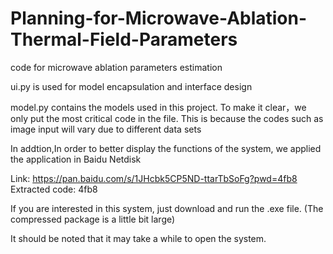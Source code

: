 # Planning-for-Microwave-Ablation-Thermal-Field-Parameters
code for microwave ablation parameters estimation

ui.py is used for model encapsulation and interface design

model.py contains the models used in this project. To make it clear，we only put the most critical code in the file. This is because the codes such as image input will vary due to different data sets

In addtion,In order to better display the functions of the system, we applied the application in Baidu Netdisk

Link: https://pan.baidu.com/s/1JHcbk5CP5ND-ttarTbSoFg?pwd=4fb8 
Extracted code: 4fb8 

If you are interested in this system, just download and run the .exe file. (The compressed package is a little bit large) 

It should be noted that it may take a while to open the system.
